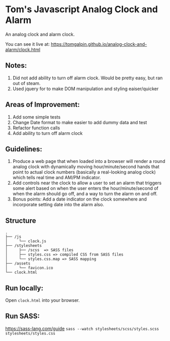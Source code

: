 # Tom's Javascript Analog Clock and Alarm
An analog clock and alarm clock.

You can see it live at:
https://tomgalpin.github.io/analog-clock-and-alarm/clock.html

## Notes: 
1. Did not add ability to turn off alarm clock.  Would be pretty easy, but ran out of steam.
2. Used jquery for to make DOM manipulation and styling eaiser/quicker

## Areas of Improvement:
1. Add some simple tests
2. Change Date format to make easier to add dummy data and test
3. Refactor function calls 
4. Add ability to turn off alarm clock

## Guidelines:
1. Produce a web page that when loaded into a browser will render a round analog clock with dynamically moving hour/minute/second hands that point to actual clock numbers (basically a real-looking analog clock) which tells real time and AM/PM indicator. 
2. Add controls near the clock to allow a user to set an alarm that triggers some alert based on when the user enters the hour/minute/second of when the alarm should go off, and a way to turn the alarm on and off. 
3.  Bonus points: Add a date indicator on the clock somewhere and incorporate setting date into the alarm also.

## Structure
    .
    ├── /js 
    │     └── clock.js
    ├── /stylesheets
    │     ├── /scss  => SASS files 
    │     ├── styles.css => compiled CSS from SASS files
    │     └── styles.css.map => SASS mapping
    ├── /assets 
    │     └── favicon.ico
    └── clock.html

## Run locally:
Open `clock.html` into your browser.

## Run SASS:
https://sass-lang.com/guide
`sass --watch stylesheets/scss/styles.scss stylesheets/styles.css`

